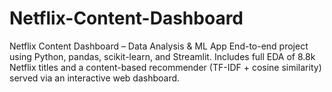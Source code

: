 # Netflix-Content-Dashboard
Netflix Content Dashboard – Data Analysis &amp; ML App End-to-end project using Python, pandas, scikit-learn, and Streamlit. Includes full EDA of 8.8k Netflix titles and a content-based recommender (TF-IDF + cosine similarity) served via an interactive web dashboard.
